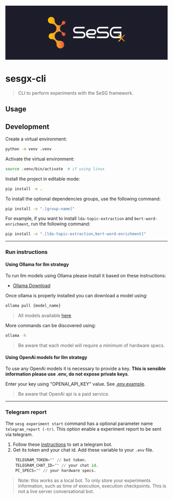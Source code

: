 
![sesgx logo](sesgx_header.png)
# sesgx-cli

> CLI to perform experiments with the SeSG framework.

## Usage

## Development

Create a virtual environment:

```sh
python -m venv .venv
```

Activate the virtual environment:

```sh
source .venv/bin/activate  # if using linux
```

Install the project in editable mode:

```sh
pip install -e .
```

To install the optional dependencies groups, use the following command:

```sh
pip install -e ".[group-name]"
```

For example, if you want to install `lda-topic-extraction` and `bert-word-enrichment`, run the following command:

```sh
pip install -e ".[lda-topic-extraction,bert-word-enrichment]"
```
---
### Run instructions

#### Using Ollama for llm strategy

To run llm models using Ollama please install it based on these instructions:

- [Ollama Download](https://ollama.com/download)

Once ollama is properly installed you can download a model using:

```sh
ollama pull {model_name}
```

> All models available [here](https://ollama.com/library).

More commands can be discovered using:
```sh
ollama -h
```

> Be aware that each model will require a minimum of hardware specs.

#### Using OpenAi models for llm strategy

To use any OpenAi models it is necessary to provide a key. **This is sensible information please use .env, do not expose private keys**.

Enter your key using "OPENAI_API_KEY" value. See [.env.example](.env.example).

> Be aware that OpenAi api is a paid service.

--- 
### Telegram report

The `sesg experiment start` command has a optional parameter name `telegram_report (-tr)`. This option enable a experiment report to be sent via telegram.

1. Follow these [instructions](https://gist.github.com/nafiesl/4ad622f344cd1dc3bb1ecbe468ff9f8a) to set a telegram bot. 
2. Get its token and your chat id. Add these variable to your `.env` file.
   ```python
    TELEGRAM_TOKEN="" // bot token.
    TELEGRAM_CHAT_ID="" // your chat id.
    PC_SPECS="" // your hardware specs.
   ```

> Note: this works as a local bot. To only store your experiments information, such as time of execution, execution checkpoints. This is not a live server conversational bot.